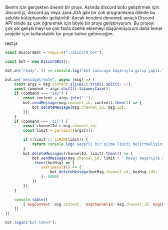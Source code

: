 Benim için gerçekten önemli bir proje. Aslında discord botu geliştirmek için discord.js, discord.py veya Java JDA gibi bir çok programlama dilinde bu şekilde kütüphaneler geliştirildi. Ancak kendimi denemek amaçlı Discord API'sinide az çok öğrenmek için böyle bir proje geliştiriyorum. Bu projeyi çok sık geliştirmeyi ve çok fazla özellik eklemeyi düşünmüyorum daha temel projeler için kullanılabilir bir proje haline getireceğim.


test.js
```javascript
const DiscordBot = require("./discord_bot");

const bot = new DiscordBot();

bot.on("ready", () => console.log("Bot sunucuya başarıyla giriş yaptı."));

bot.on("messageCreate", async (msg) => {
    const args = msg.content.slice(1).trim().split(/ +/);
    const command = args.shift().toLowerCase();
    if (command === "say") {
        const content = args.join(" ");
        bot.sendMessage(msg.channel_id, content).then(() => {
            bot.deleteMessage(msg.channel_id, msg.id);
        });
    }
    if (command === 'sil') {
        const channelId = msg.channel_id; 
        const limit = parseInt(args[0]); 

        if (!limit || isNaN(limit)) {
            return console.log('Geçerli bir silme limiti belirtmelisiniz!');
        }
        bot.deleteMessages(channelId, limit).then(() => {
            bot.sendMessage(msg.channel_id, limit + " mesaj başarıyla silindi.")
            .then((botMsg) => {
                setTimeout(() => {
                    bot.deleteMessage(botMsg.channel_id, botMsg.id);
                }, 5000)
            })
        });
    }

    console.table([
        { msgContent: msg.content,  msgChannelId: msg.channel_id, msgChannelName: await bot.getChannelName(msg.channel_id), msgAuthorName: msg.author.username, msgAuthorId: msg.author.id  }
    ])
})

bot.login("bot token");
```
